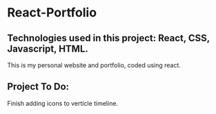 # React-Portfolio
## Technologies used in this project: React, CSS, Javascript, HTML.
This is my personal website and portfolio, coded using react.

## Project To Do: 
Finish adding icons to verticle timeline.
